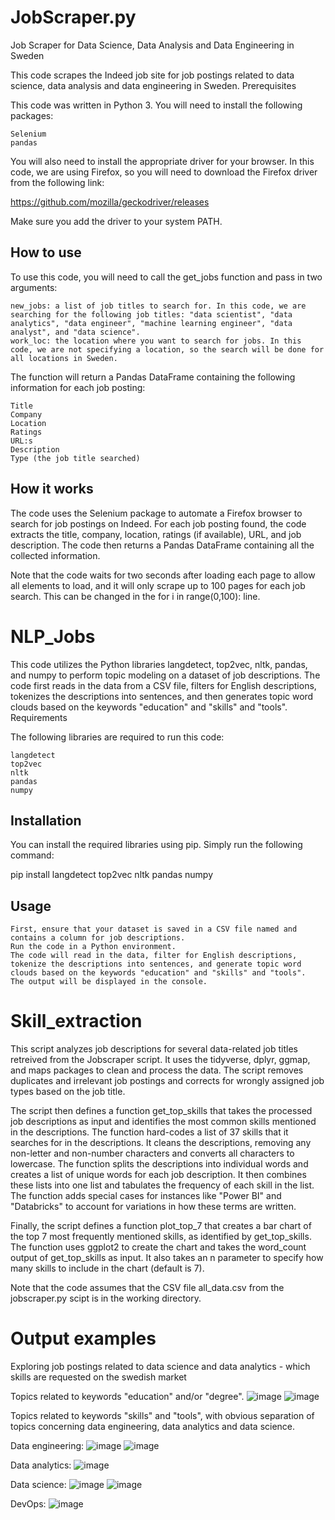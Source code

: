# JobScraper.py
Job Scraper for Data Science, Data Analysis and Data Engineering in Sweden

This code scrapes the Indeed job site for job postings related to data science, data analysis and data engineering in Sweden.
Prerequisites

This code was written in Python 3. You will need to install the following packages:

    Selenium
    pandas

You will also need to install the appropriate driver for your browser. In this code, we are using Firefox, so you will need to download the Firefox driver from the following link:

https://github.com/mozilla/geckodriver/releases

Make sure you add the driver to your system PATH.
## How to use

To use this code, you will need to call the get_jobs function and pass in two arguments:

    new_jobs: a list of job titles to search for. In this code, we are searching for the following job titles: "data scientist", "data analytics", "data engineer", "machine learning engineer", "data analyst", and "data science".
    work_loc: the location where you want to search for jobs. In this code, we are not specifying a location, so the search will be done for all locations in Sweden.

The function will return a Pandas DataFrame containing the following information for each job posting:

    Title
    Company
    Location
    Ratings
    URL:s
    Description
    Type (the job title searched)

## How it works

The code uses the Selenium package to automate a Firefox browser to search for job postings on Indeed. For each job posting found, the code extracts the title, company, location, ratings (if available), URL, and job description. The code then returns a Pandas DataFrame containing all the collected information.

Note that the code waits for two seconds after loading each page to allow all elements to load, and it will only scrape up to 100 pages for each job search. This can be changed in the for i in range(0,100): line.


# NLP_Jobs
This code utilizes the Python libraries langdetect, top2vec, nltk, pandas, and numpy to perform topic modeling on a dataset of job descriptions. The code first reads in the data from a CSV file, filters for English descriptions, tokenizes the descriptions into sentences, and then generates topic word clouds based on the keywords "education" and "skills" and "tools".
Requirements

The following libraries are required to run this code:

    langdetect
    top2vec
    nltk
    pandas
    numpy

## Installation

You can install the required libraries using pip. Simply run the following command:

pip install langdetect top2vec nltk pandas numpy

## Usage

    First, ensure that your dataset is saved in a CSV file named and contains a column for job descriptions.
    Run the code in a Python environment.
    The code will read in the data, filter for English descriptions, tokenize the descriptions into sentences, and generate topic word clouds based on the keywords "education" and "skills" and "tools".
    The output will be displayed in the console.

# Skill_extraction

This script analyzes job descriptions for several data-related job titles retreived from the Jobscraper script. It uses the tidyverse, dplyr, ggmap, and maps packages to clean and process the data. The script removes duplicates and irrelevant job postings and corrects for wrongly assigned job types based on the job title.

The script then defines a function get_top_skills that takes the processed job descriptions as input and identifies the most common skills mentioned in the descriptions. The function hard-codes a list of 37 skills that it searches for in the descriptions. It cleans the descriptions, removing any non-letter and non-number characters and converts all characters to lowercase. The function splits the descriptions into individual words and creates a list of unique words for each job description. It then combines these lists into one list and tabulates the frequency of each skill in the list. The function adds special cases for instances like "Power BI" and "Databricks" to account for variations in how these terms are written.

Finally, the script defines a function plot_top_7 that creates a bar chart of the top 7 most frequently mentioned skills, as identified by get_top_skills. The function uses ggplot2 to create the chart and takes the word_count output of get_top_skills as input. It also takes an n parameter to specify how many skills to include in the chart (default is 7).

Note that the code assumes that the CSV file all_data.csv from the jobscraper.py scipt is in the working directory.



# Output examples
Exploring job postings related to data science and data analytics - which skills are requested on the swedish market

Topics related to keywords "education" and/or "degree".
![image](https://user-images.githubusercontent.com/119524062/218262704-e4273d6d-725f-4d8e-a48c-5da13c8f362e.png)
![image](https://user-images.githubusercontent.com/119524062/218262720-21e47bad-bb46-463d-8223-c9e666c3d3e4.png)

Topics related to keywords "skills" and "tools", with obvious separation of topics concerning data engineering, data analytics and data science.

Data engineering:
![image](https://user-images.githubusercontent.com/119524062/218262863-c1bcbfa5-8f07-4ede-b7fc-765e6f377bac.png)
![image](https://user-images.githubusercontent.com/119524062/218262888-e4a19962-8c24-48c2-a2c6-67e17766fa48.png)


Data analytics:
![image](https://user-images.githubusercontent.com/119524062/218262869-61f04d06-0e18-4df3-854e-84f3ef83d1ec.png)

Data science: 
![image](https://user-images.githubusercontent.com/119524062/218262896-ee3f8e6f-a6c6-4c23-8064-bb3c38ab2c46.png)
![image](https://user-images.githubusercontent.com/119524062/218262918-48c83183-a145-4440-a479-276de1cf33a2.png)

DevOps:
![image](https://user-images.githubusercontent.com/119524062/218262926-4e7ebc3b-eed5-4221-bfaf-3aede2f5bf4f.png)

